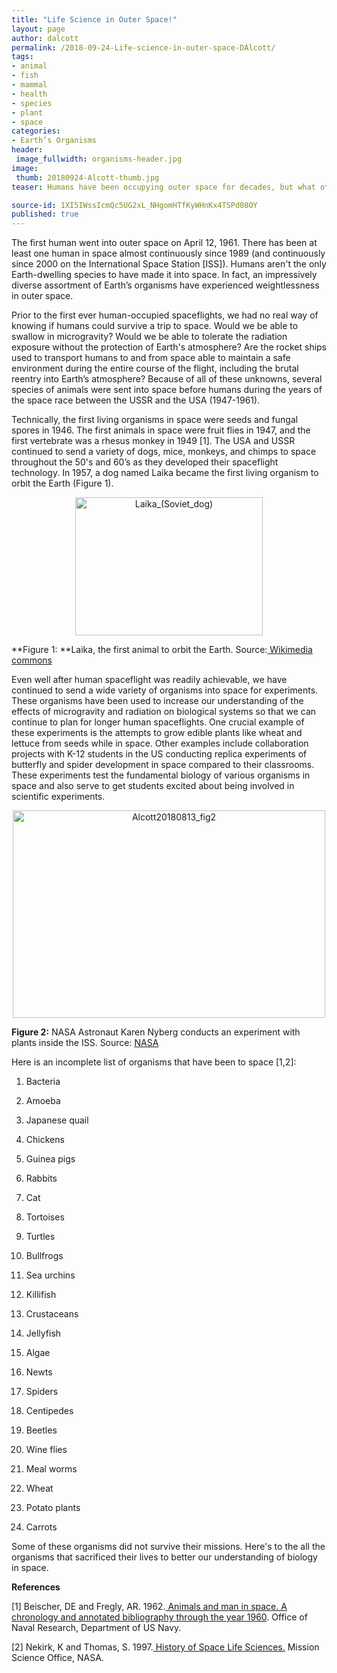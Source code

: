 ```yaml
---
title: "Life Science in Outer Space!"
layout: page
author: dalcott
permalink: /2018-09-24-Life-science-in-outer-space-DAlcott/
tags:
- animal
- fish
- mammal
- health
- species
- plant
- space
categories:
- Earth’s Organisms
header:
 image_fullwidth: organisms-header.jpg
image:
 thumb: 20180924-Alcott-thumb.jpg
teaser: Humans have been occupying outer space for decades, but what other species have made it beyond Earth’s atmosphere?

source-id: 1XI5IWssIcmQc5UG2xL_NHgomHTfKyWHnKx4TSPd08OY
published: true
---
```


The first human went into outer space on April 12, 1961. There has been at least one human in space almost continuously since 1989 (and continuously since 2000 on the International Space Station [ISS]). Humans aren't the only Earth-dwelling species to have made it into space. In fact, an impressively diverse assortment of Earth’s organisms have experienced weightlessness in outer space.

Prior to the first ever human-occupied spaceflights, we had no real way of knowing if humans could survive a trip to space. Would we be able to swallow in microgravity? Would we be able to tolerate the radiation exposure without the protection of Earth's atmosphere? Are the rocket ships used to transport humans to and from space able to maintain a safe environment during the entire course of the flight, including the brutal reentry into Earth’s atmosphere? Because of all of these unknowns, several species of animals were sent into space before humans during the years of the space race between the USSR and the USA (1947-1961).

Technically, the first living organisms in space were seeds and fungal spores in 1946. The first animals in space were fruit flies in 1947, and the first vertebrate was a rhesus monkey in 1949 [1]. The USA and USSR continued to send a variety of dogs, mice, monkeys, and chimps to space throughout the 50's and 60’s as they developed their spaceflight technology. In 1957, a dog named Laika became the first living organism to orbit the Earth (Figure 1).

<center><a data-flickr-embed="true"  href="https://www.flickr.com/photos/139839751@N06/43095288441/in/dateposted-friend/" title="Laika_(Soviet_dog)"><img src="https://farm2.staticflickr.com/1783/43095288441_6c9d069e98.jpg" width="300" height="221" alt="Laika_(Soviet_dog)"></a><script async src="//embedr.flickr.com/assets/client-code.js" charset="utf-8"></script></center>

**Figure 1: **Laika, the first animal to orbit the Earth. Source:[ Wikimedia commons](https://en.wikipedia.org/wiki/Laika)

Even well after human spaceflight was readily achievable, we have continued to send a wide variety of organisms into space for experiments. These organisms have been used to increase our understanding of the effects of microgravity and radiation on biological systems so that we can continue to plan for longer human spaceflights. One crucial example of these experiments is the attempts to grow edible plants like wheat and lettuce from seeds while in space. Other examples include collaboration projects with K-12 students in the US conducting replica experiments of butterfly and spider development in space compared to their classrooms. These experiments test the fundamental biology of various organisms in space and also serve to get students excited about being involved in scientific experiments.

<center><a data-flickr-embed="true"  href="https://www.flickr.com/photos/139839751@N06/30144357598/in/dateposted-friend/" title="Alcott20180813_fig2"><img src="https://farm2.staticflickr.com/1814/30144357598_7c238a1951.jpg" width="500" height="332" alt="Alcott20180813_fig2"></a><script async src="//embedr.flickr.com/assets/client-code.js" charset="utf-8"></script></center>

**Figure 2:** NASA Astronaut Karen Nyberg conducts an experiment with plants inside the ISS. Source: [NASA](https://commons.wikimedia.org/wiki/File:ISS-37_Karen_Nyberg_works_with_a_plant_experiment_in_the_Destiny_lab.jpg)

 

Here is an incomplete list of organisms that have been to space [1,2]:

1.    Bacteria

2.    Amoeba

3.    Japanese quail

4.    Chickens

5.    Guinea pigs

6.    Rabbits

7.    Cat

8.    Tortoises

9.    Turtles

10.   Bullfrogs

11.   Sea urchins

12.   Killifish

13.   Crustaceans

14.   Jellyfish

15.   Algae

16.   Newts

17.   Spiders

18.   Centipedes

19.   Beetles

20.   Wine flies

21.   Meal worms

22.   Wheat

23.   Potato plants

24.   Carrots

Some of these organisms did not survive their missions. Here's to the all the organisms that sacrificed their lives to better our understanding of biology in space.

 

**References**

[1]  Beischer, DE and Fregly, AR. 1962.[ Animals and man in space. A chronology and annotated bibliography through the year 1960](http://archive.rubicon-foundation.org/xmlui/handle/123456789/9288). Office of Naval Research, Department of US Navy.

[2] Nekirk, K and Thomas, S. 1997.[ History of Space Life Sciences.](https://history.nasa.gov/History%20of%20Space%20Life%20Sciences-Neurolab-JSC.pdf) Mission Science Office, NASA.

